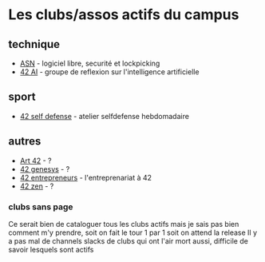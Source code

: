 <!-- TITLE: Clubs -->
<!-- SUBTITLE: A quick summary of Clubs -->

# Les clubs/assos actifs du campus
## technique
- [ASN](/campus-paris/clubs/asn) - logiciel libre, securité et lockpicking
- [42 AI](/campis-paris/clubs/42ai) - groupe de reflexion sur l'intelligence artificielle

## sport
- [42 self defense](/campus-paris/clubs/42selfdefense) - atelier selfdefense hebdomadaire
## autres
- [Art 42](/campus-paris/clubs/art42) - ?
- [42 genesys](/campus-paris/clubs/42genesys) - ?
- [42 entrepreneurs](/campus-paris/clubs/42entrepreneurs) - l'entreprenariat à 42
- [42 zen](/campus-paris/clubs/42zen) - ?

### clubs sans page

Ce serait bien de cataloguer tous les clubs actifs mais je sais pas bien comment m'y prendre, soit on fait le tour 1 par 1 soit on attend la release
Il y a pas mal de channels slacks de clubs qui ont l'air mort aussi, difficile de savoir lesquels sont actifs